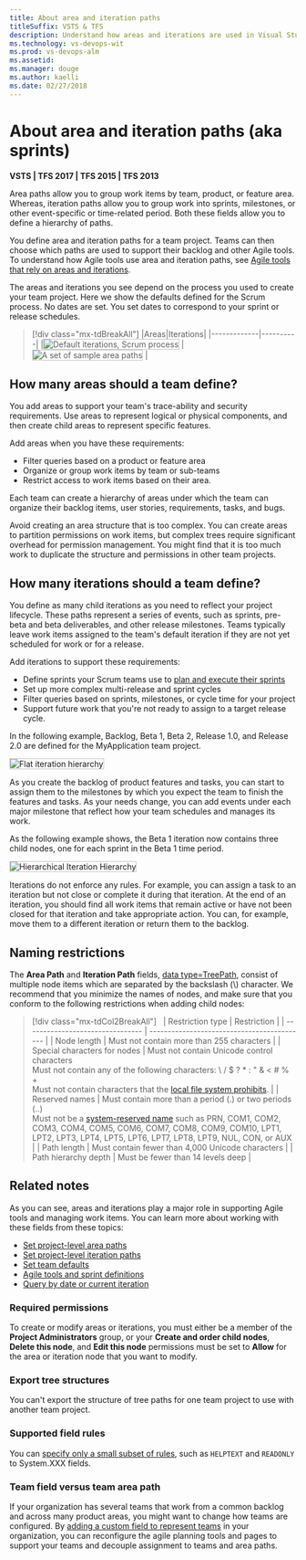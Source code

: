 ```yaml
---
title: About area and iteration paths 
titleSuffix: VSTS & TFS  
description: Understand how areas and iterations are used in Visual Studio Team Services and Team Foundation Server
ms.technology: vs-devops-wit
ms.prod: vs-devops-alm
ms.assetid: 
ms.manager: douge
ms.author: kaelli
ms.date: 02/27/2018
---
```



# About area and iteration paths (aka sprints) 

<b>VSTS | TFS 2017 | TFS 2015 | TFS 2013</b> 

Area paths allow you to group work items by team, product, or feature area. Whereas, iteration paths allow you to group work into sprints, milestones, or other event-specific or time-related period. Both these fields allow you to define a hierarchy of paths. 

You define area and iteration paths for a team project. Teams can then choose which paths are used to support their backlog and other Agile tools. To understand how Agile tools use area and iteration paths, see [Agile tools that rely on areas and iterations](../../teams/about-teams-and-settings.md).

The areas and iterations you see depend on the process you used to create your team project. Here we show the defaults defined for the Scrum process. No dates are set. You set dates to correspond to your sprint or release schedules.

> [!div class="mx-tdBreakAll"] 
> |Areas|Iterations| 
> |-------------|----------| 
> |<img src="_img/areas-iterations-iterations-intro-ts-2016.png" alt="Default iterations, Scrum process" style="border: 1px solid #C3C3C3;" /> | <img src="_img/areas-iterations-areas-intro-ts-2016.png" alt="A set of sample area paths" style="border: 1px solid #C3C3C3;" /> | 
  
## How many areas should a team define?

You add areas to support your team's trace-ability and security requirements. Use areas to represent logical or physical components, and then create child areas to represent specific features.  

Add areas when you have these requirements: 
*	Filter queries based on a product or feature area 
*	Organize or group work items by team or sub-teams  
*	Restrict access to work items based on their area.  

Each team can create a hierarchy of areas under which the team can organize their backlog items, user stories, requirements, tasks, and bugs.

Avoid creating an area structure that is too complex. You can create areas to partition permissions on work items, but complex trees require significant overhead for permission management. You might find that it is too much work to duplicate the structure and permissions in other team projects.

## How many iterations should a team define?

You define as many child iterations as you need to reflect your project lifecycle. These paths represent a series of events, such as sprints, pre-beta and beta deliverables, and other release milestones. Teams typically leave work items assigned to the team's default iteration if they are not yet scheduled for work or for a release.  

Add iterations to support these requirements:  
* Define sprints your Scrum teams use to [plan and execute their sprints](../scrum/sprint-planning.md)
* Set up more complex multi-release and sprint cycles
* Filter queries based on sprints, milestones, or cycle time for your project 
* Support future work that you're not ready to assign to a target release cycle.  

In the following example, Backlog, Beta 1, Beta 2, Release 1.0, and Release 2.0 are defined for the MyApplication team project.  

<img src="_img/ALM_CW_IterationHierarchy-Before.png" alt="Flat iteration hierarchy" style="border: 1px solid #C3C3C3;" />  

As you create the backlog of product features and tasks, you can start to assign them to the milestones by which you expect the team to finish the features and tasks.
As your needs change, you can add events under each major milestone that reflect how your team schedules and manages its work.  

As the following example shows, the Beta 1 iteration now contains three child nodes, one for each sprint in the Beta 1 time period.  

<img src="_img/ALM_CW_IterationHierarchy-After.png" alt="Hierarchical Iteration Hierarchy" style="border: 1px solid #C3C3C3;" />  

Iterations do not enforce any rules. For example, you can assign a task to an iteration but not close or complete it during that iteration. At the end of an iteration, you should find all work items that remain active or have not been closed for that iteration and take appropriate action. You can, for example, move them to a different iteration or return them to the backlog.


<a name="name-restrictions"></a>
## Naming restrictions 

The **Area Path** and **Iteration Path** fields, [data type=TreePath](reference/define-modify-work-item-fields.md), consist of multiple node items which are separated by the backslash (&#92;) character. We recommend that you minimize the names of nodes, and make sure that you conform to the following restrictions when adding child nodes:

> [!div class="mx-tdCol2BreakAll"]  
> | Restriction type                 | Restriction                                 | 
> | -------------------------------- | ------------------------------------------- | 
> | Node length | Must not contain more than 255 characters | 
> | Special characters for nodes | Must not contain Unicode control characters<br/>Must not contain any of the following characters: \ / $ ? * : " & < # % + <br/>Must not contain characters that the [local file system prohibits](https://msdn.microsoft.com/library/aa365247.aspx). |
> | Reserved names | Must contain more than a period (.) or two periods (..)<br/>Must not be a [system-reserved name](https://msdn.microsoft.com/library/aa365247.aspx) such as PRN, COM1, COM2, COM3, COM4, COM5, COM6, COM7, COM8, COM9, COM10, LPT1, LPT2, LPT3, LPT4, LPT5, LPT6, LPT7, LPT8, LPT9, NUL, CON, or AUX<br/>| 
> | Path length | Must contain fewer than 4,000 Unicode characters | 
> | Path hierarchy depth | Must be fewer than 14 levels deep | 

## Related notes 
As you can see, areas and iterations play a major role in supporting Agile tools and managing work items. You can learn more about working with these fields from these topics: 
 
*	[Set project-level area paths](set-area-paths.md)  
*	[Set project-level iteration paths](set-iteration-paths-sprints.md)  
*	[Set team defaults](../scale/set-team-defaults.md)  
*	[Agile tools and sprint definitions ](../scrum/define-sprints.md)  
*	[Query by date or current iteration](../track/query-by-date-or-current-iteration.md)  


<a name="permissions"></a>
### Required permissions  

To create or modify areas or iterations, you must either be a member of the **Project Administrators** group, or your **Create and order child nodes**, **Delete this node**, and **Edit this node** permissions must be set to **Allow** for the area or iteration node that you want to modify.


<a name="export"></a>
### Export tree structures  

You can't export the structure of tree paths for one team project to use with another team project.  

[//]: # (::: moniker range=">= tfs-2013 <= tfs-2018")
<a name="field-rules"></a>
### Supported field rules  

You can [specify only a small subset of rules](reference/apply-rule-work-item-field.md#system), such as ```HELPTEXT``` and ```READONLY``` to System.XXX fields. 


<a name="team-field"></a>
### Team field versus team area path  
If your organization has several teams that work from a common backlog and across many product areas, you might want to change how teams are configured. By [adding a custom field to represent teams](use-team-fields-instead-area-paths.md) in your organization, you can reconfigure the agile planning tools and pages to support your teams and decouple assignment to teams and area paths. 

[//]: # (::: moniker-end)
 
